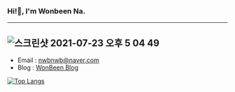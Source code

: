 ### Hi!👋, I'm Wonbeen Na. 
---
![스크린샷 2021-07-23 오후 5 04 49](https://user-images.githubusercontent.com/74464061/126753999-0c1f0bbd-fd18-432f-a81a-8793e30820ac.png)
--
- Email : nwbnwb@naver.com
- Blog : [WonBeen Blog](https://www.notion.so/Been-38c479097c3e4ebcb6d5ede959f5d5c3)
<!-- [![Anurag's github stats](https://github-readme-stats.vercel.app/api?username=wonbeenna)](https://github.com/anuraghazra/github-readme-stats) -->
[![Top Langs](https://github-readme-stats.vercel.app/api/top-langs/?username=wonbeenna&layout=compact)](https://github.com/anuraghazra/github-readme-stats)

<!--
**wonbeenna/wonbeenna** is a ✨ _special_ ✨ repository because its `README.md` (this file) appears on your GitHub profile.

Here are some ideas to get you started:

- 🔭 I’m currently working on ...
- 🌱 I’m currently learning ...
- 👯 I’m looking to collaborate on ...
- 🤔 I’m looking for help with ...
- 💬 Ask me about ...
- 📫 How to reach me: ...
- 😄 Pronouns: ...
- ⚡ Fun fact: ...
-->
